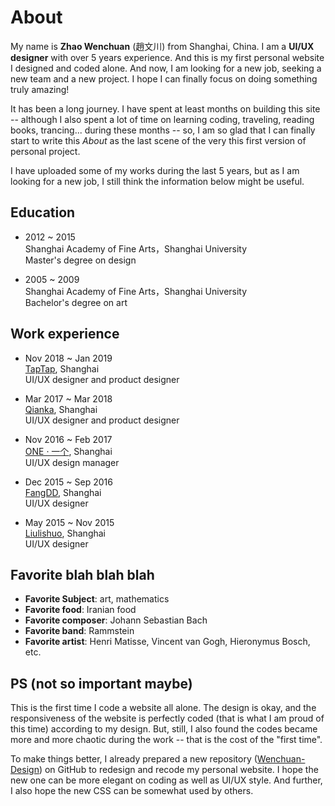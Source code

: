 

# About

My name is **Zhao Wenchuan** (趙文川) from Shanghai, China. I am a **UI/UX designer** with over 5 years experience. And this is my first personal website I designed and coded alone. And now, I am looking for a new job, seeking a new team and a new project. I hope I can finally focus on doing something truly amazing!

It has been a long journey. I have spent at least months on building this site -- although I also spent a lot of time on learning coding, traveling, reading books, trancing... during these months -- so, I am so glad that I can finally start to write this *About* as the last scene of the very this first version of personal project.

I have uploaded some of my works during the last 5 years, but as I am looking for a new job, I still think the information below might be useful.

## Education

* 2012 ~ 2015<br>
Shanghai Academy of Fine Arts，Shanghai University<br>
Master's degree on design

* 2005 ~ 2009<br>
Shanghai Academy of Fine Arts，Shanghai University<br>
Bachelor's degree on art

## Work experience

* Nov 2018 \~ Jan 2019<br>
[TapTap](https://www.tap.io/?utm_source=taptap_cn), Shanghai<br>
UI/UX designer and product designer

* Mar 2017 \~ Mar 2018<br>
[Qianka](https://www.qianka.com/), Shanghai<br>
UI/UX designer and product designer

* Nov 2016 \~ Feb 2017<br>
[ONE · 一个](https://apps.apple.com/cn/app/one-%E4%B8%80%E4%B8%AA-%E6%96%87%E8%89%BA%E7%94%9F%E6%B4%BB%E9%98%85%E8%AF%BB%E5%BA%94%E7%94%A8/id539190656?l=en), Shanghai<br>
UI/UX design manager

* Dec 2015 ~ Sep 2016<br>
[FangDD](https://shanghai.fangdd.com/), Shanghai<br>
UI/UX designer

* May 2015 ~ Nov 2015 <br>
[Liulishuo](https://apps.apple.com/cn/app/%E8%8B%B1%E8%AF%AD%E6%B5%81%E5%88%A9%E8%AF%B4-%E8%AE%A9%E4%BD%A0%E5%BF%8D%E4%B8%8D%E4%BD%8F%E5%BC%80%E5%8F%A3%E8%AF%B4%E8%8B%B1%E8%AF%AD/id597364850?l=en), Shanghai<br>
UI/UX designer

## Favorite blah blah blah

* **Favorite Subject**: art, mathematics
* **Favorite food**: Iranian food
* **Favorite composer**: Johann Sebastian Bach
* **Favorite band**: Rammstein
* **Favorite artist**: Henri Matisse, Vincent van Gogh, Hieronymus Bosch, etc.

## PS (not so important maybe)

This is the first time I code a website all alone. The design is okay, and the responsiveness of the website is perfectly coded (that is what I am proud of this time) according to my design. But, still, I also found the codes became more and more chaotic during the work -- that is the cost of the "first time".

To make things better, I already prepared a new repository ([Wenchuan-Design](https://github.com/Wenchuan-Design/Wenchuan-Design.github.io)) on GitHub to redesign and recode my personal website. I hope the new one can be more elegant on coding as well as UI/UX style. And further, I also hope the new CSS can be somewhat used by others.